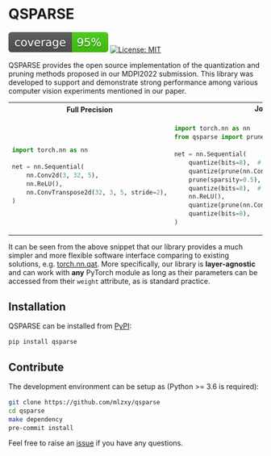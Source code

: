 # QSPARSE

![](docs/assets/coverage.svg)   [![License: MIT](https://img.shields.io/badge/License-MIT-yellow.svg)](LICENSE.txt)

QSPARSE provides the open source implementation of the quantization and pruning methods proposed in our MDPI2022 submission. This library was developed to support and demonstrate strong performance among various computer vision experiments mentioned in our paper.

<table>
<tr>
<th>Full Precision</th>
<th>Joint Quantization <sub style="font-size:8px">8bit</sub> and Pruning <sub style="font-size:8px">50%</sub> </th>
</tr>
<tr>
<td >

```python
import torch.nn as nn

net = nn.Sequential(
    nn.Conv2d(3, 32, 5),
    nn.ReLU(),
    nn.ConvTranspose2d(32, 3, 5, stride=2),
)
```

</td>
<td>

```python
import torch.nn as nn
from qsparse import prune, quantize

net = nn.Sequential(
    quantize(bits=8),  # input quantization
    quantize(prune(nn.Conv2d(3, 32, 5), 0.5), 8),  # weight pruning+quantization
    prune(sparsity=0.5),  # activation pruning
    quantize(bits=8),  # activation quantization
    nn.ReLU(),
    quantize(prune(nn.ConvTranspose2d(32, 3, 5, stride=2), 0.5), 8),
    quantize(bits=8),
)
```

</td>
</tr>
</table>

It can be seen from the above snippet that our library provides a much simpler and more flexible software interface comparing to existing solutions, e.g. [torch.nn.qat](https://pytorch.org/docs/stable/torch.nn.qat.html). More specifically, our library is **layer-agnostic** and can work with **any** PyTorch module as long as their parameters can be accessed from their `weight` attribute, as is standard practice.


## Installation

QSPARSE can be installed from [PyPI](https://pypi.org/project/qsparse):

```bash
pip install qsparse
```


## Contribute

The development environment can be setup as (Python >= 3.6 is required):

```bash
git clone https://github.com/mlzxy/qsparse
cd qsparse
make dependency
pre-commit install
```

Feel free to raise an [issue](https://github.com/mlzxy/qsparse/issues/new) if you have any questions.

